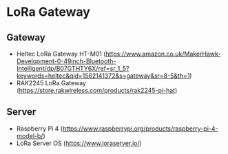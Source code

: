 # LoRa Gateway

## Gateway
- Heltec LoRa Gateway HT-M01 (https://www.amazon.co.uk/MakerHawk-Development-0-49inch-Bluetooth-Intelligent/dp/B07GTHTY6X/ref=sr_1_5?keywords=heltec&qid=1562141372&s=gateway&sr=8-5&th=1)
- RAK2245 LoRa Gateway (https://store.rakwireless.com/products/rak2245-pi-hat)

## Server
- Raspberry Pi 4 (https://www.raspberrypi.org/products/raspberry-pi-4-model-b/)
- LoRa Server OS (https://www.loraserver.io/)